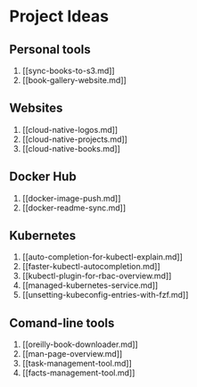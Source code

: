 # Project Ideas

## Personal tools

1. [[sync-books-to-s3.md]]
1. [[book-gallery-website.md]]

## Websites

1. [[cloud-native-logos.md]]
1. [[cloud-native-projects.md]]
1. [[cloud-native-books.md]]

## Docker Hub

1. [[docker-image-push.md]]
1. [[docker-readme-sync.md]]

## Kubernetes

1. [[auto-completion-for-kubectl-explain.md]]
1. [[faster-kubectl-autocompletion.md]]
1. [[kubectl-plugin-for-rbac-overview.md]]
1. [[managed-kubernetes-service.md]]
1. [[unsetting-kubeconfig-entries-with-fzf.md]]

## Comand-line tools

1. [[oreilly-book-downloader.md]]
1. [[man-page-overview.md]]
1. [[task-management-tool.md]]
1. [[facts-management-tool.md]]
